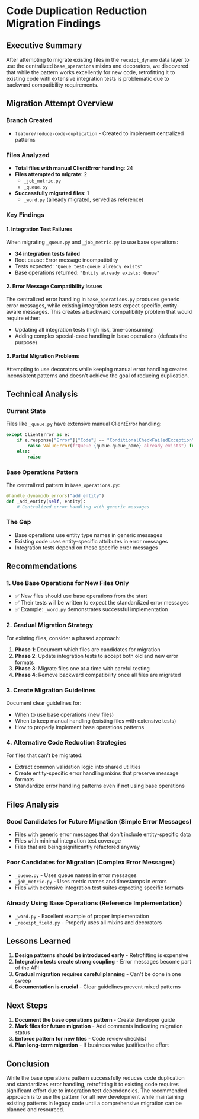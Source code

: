 # Code Duplication Reduction Migration Findings

## Executive Summary

After attempting to migrate existing files in the `receipt_dynamo` data layer to use the centralized `base_operations` mixins and decorators, we discovered that while the pattern works excellently for new code, retrofitting it to existing code with extensive integration tests is problematic due to backward compatibility requirements.

## Migration Attempt Overview

### Branch Created
- `feature/reduce-code-duplication` - Created to implement centralized patterns

### Files Analyzed
- **Total files with manual ClientError handling**: 24
- **Files attempted to migrate**: 2
  - `_job_metric.py`
  - `_queue.py`
- **Successfully migrated files**: 1
  - `_word.py` (already migrated, served as reference)

### Key Findings

#### 1. Integration Test Failures
When migrating `_queue.py` and `_job_metric.py` to use base operations:
- **34 integration tests failed**
- Root cause: Error message incompatibility
- Tests expected: `"Queue test-queue already exists"`
- Base operations returned: `"Entity already exists: Queue"`

#### 2. Error Message Compatibility Issues
The centralized error handling in `base_operations.py` produces generic error messages, while existing integration tests expect specific, entity-aware messages. This creates a backward compatibility problem that would require either:
- Updating all integration tests (high risk, time-consuming)
- Adding complex special-case handling in base operations (defeats the purpose)

#### 3. Partial Migration Problems
Attempting to use decorators while keeping manual error handling creates inconsistent patterns and doesn't achieve the goal of reducing duplication.

## Technical Analysis

### Current State
Files like `_queue.py` have extensive manual ClientError handling:
```python
except ClientError as e:
    if e.response["Error"]["Code"] == "ConditionalCheckFailedException":
        raise ValueError(f"Queue {queue.queue_name} already exists") from e
    else:
        raise
```

### Base Operations Pattern
The centralized pattern in `base_operations.py`:
```python
@handle_dynamodb_errors("add_entity")
def _add_entity(self, entity):
    # Centralized error handling with generic messages
```

### The Gap
- Base operations use entity type names in generic messages
- Existing code uses entity-specific attributes in error messages
- Integration tests depend on these specific error messages

## Recommendations

### 1. Use Base Operations for New Files Only
- ✅ New files should use base operations from the start
- ✅ Their tests will be written to expect the standardized error messages
- ✅ Example: `_word.py` demonstrates successful implementation

### 2. Gradual Migration Strategy
For existing files, consider a phased approach:
1. **Phase 1**: Document which files are candidates for migration
2. **Phase 2**: Update integration tests to accept both old and new error formats
3. **Phase 3**: Migrate files one at a time with careful testing
4. **Phase 4**: Remove backward compatibility once all files are migrated

### 3. Create Migration Guidelines
Document clear guidelines for:
- When to use base operations (new files)
- When to keep manual handling (existing files with extensive tests)
- How to properly implement base operations patterns

### 4. Alternative Code Reduction Strategies
For files that can't be migrated:
- Extract common validation logic into shared utilities
- Create entity-specific error handling mixins that preserve message formats
- Standardize error handling patterns even if not using base operations

## Files Analysis

### Good Candidates for Future Migration (Simple Error Messages)
- Files with generic error messages that don't include entity-specific data
- Files with minimal integration test coverage
- Files that are being significantly refactored anyway

### Poor Candidates for Migration (Complex Error Messages)
- `_queue.py` - Uses queue names in error messages
- `_job_metric.py` - Uses metric names and timestamps in errors
- Files with extensive integration test suites expecting specific formats

### Already Using Base Operations (Reference Implementation)
- `_word.py` - Excellent example of proper implementation
- `_receipt_field.py` - Properly uses all mixins and decorators

## Lessons Learned

1. **Design patterns should be introduced early** - Retrofitting is expensive
2. **Integration tests create strong coupling** - Error messages become part of the API
3. **Gradual migration requires careful planning** - Can't be done in one sweep
4. **Documentation is crucial** - Clear guidelines prevent mixed patterns

## Next Steps

1. **Document the base operations pattern** - Create developer guide
2. **Mark files for future migration** - Add comments indicating migration status
3. **Enforce pattern for new files** - Code review checklist
4. **Plan long-term migration** - If business value justifies the effort

## Conclusion

While the base operations pattern successfully reduces code duplication and standardizes error handling, retrofitting it to existing code requires significant effort due to integration test dependencies. The recommended approach is to use the pattern for all new development while maintaining existing patterns in legacy code until a comprehensive migration can be planned and resourced.